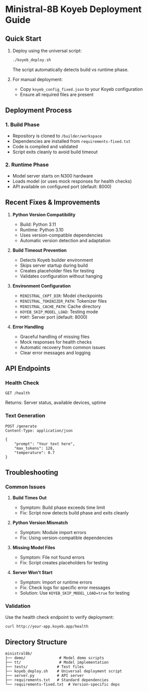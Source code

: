 # Ministral-8B Koyeb Deployment Guide

## Quick Start

1. Deploy using the universal script:
   ```bash
   ./koyeb_deploy.sh
   ```
   The script automatically detects build vs runtime phase.

2. For manual deployment:
   - Copy `koyeb_config_fixed.json` to your Koyeb configuration
   - Ensure all required files are present

## Deployment Process

### 1. Build Phase
- Repository is cloned to `/builder/workspace`
- Dependencies are installed from `requirements-fixed.txt`
- Code is compiled and validated
- Script exits cleanly to avoid build timeout

### 2. Runtime Phase
- Model server starts on N300 hardware
- Loads model (or uses mock responses for health checks)
- API available on configured port (default: 8000)

## Recent Fixes & Improvements

1. **Python Version Compatibility**
   - Build: Python 3.11
   - Runtime: Python 3.10
   - Uses version-compatible dependencies
   - Automatic version detection and adaptation

2. **Build Timeout Prevention**
   - Detects Koyeb builder environment
   - Skips server startup during build
   - Creates placeholder files for testing
   - Validates configuration without hanging

3. **Environment Configuration**
   - `MINISTRAL_CKPT_DIR`: Model checkpoints
   - `MINISTRAL_TOKENIZER_PATH`: Tokenizer files
   - `MINISTRAL_CACHE_PATH`: Cache directory
   - `KOYEB_SKIP_MODEL_LOAD`: Testing mode
   - `PORT`: Server port (default: 8000)

4. **Error Handling**
   - Graceful handling of missing files
   - Mock responses for health checks
   - Automatic recovery from common issues
   - Clear error messages and logging

## API Endpoints

### Health Check
```http
GET /health
```
Returns: Server status, available devices, uptime

### Text Generation
```http
POST /generate
Content-Type: application/json

{
    "prompt": "Your text here",
    "max_tokens": 128,
    "temperature": 0.7
}
```

## Troubleshooting

### Common Issues

1. **Build Times Out**
   - Symptom: Build phase exceeds time limit
   - Fix: Script now detects build phase and exits cleanly

2. **Python Version Mismatch**
   - Symptom: Module import errors
   - Fix: Using version-compatible dependencies

3. **Missing Model Files**
   - Symptom: File not found errors
   - Fix: Script creates placeholders for testing

4. **Server Won't Start**
   - Symptom: Import or runtime errors
   - Fix: Check logs for specific error messages
   - Solution: Use `KOYEB_SKIP_MODEL_LOAD=true` for testing

### Validation

Use the health check endpoint to verify deployment:
```bash
curl http://your-app.koyeb.app/health
```

## Directory Structure

```
ministral8b/
├── demo/               # Model demo scripts
├── tt/                 # Model implementation
├── tests/             # Test files
├── koyeb_deploy.sh    # Universal deployment script
├── server.py          # API server
├── requirements.txt   # Standard dependencies
└── requirements-fixed.txt  # Version-specific deps
```
